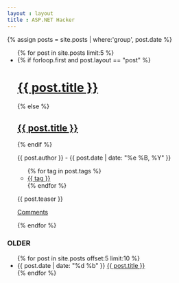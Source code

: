 ```yaml
---
layout : layout
title : ASP.NET Hacker
---
```


{% assign posts = site.posts | where:'group', post.date %}

<ul class="posts">
{% for post in site.posts limit:5 %}
<li>
<div class="idea">
{% if forloop.first and post.layout == "post" %}
<h1><a href="{{ post.url }}">{{ post.title }}</a></h1>
{% else %}
<h2><a class="postlink" href="{{ post.url }}">{{ post.title }}</a></h2>
{% endif %}
<p class="postdate">{{ post.author }} - {{ post.date | date: "%e %B, %Y"  }}</p>
<ul class="postdate">
{% for tag in post.tags %}
<li><a href="#">{{ tag }}</a></li>
{% endfor %}
</ul>
				
<p>{{ post.teaser }}</p>
<p><a href="{{ post.url}}#disqus_thread">Comments</a></p>
</div>
</li>
{% endfor %}
</ul>

<h3>OLDER</h3>
<ul class="postArchive">
{% for post in site.posts offset:5 limit:10 %}
<li>
<span class="olderpostdate"> {{ post.date | date: "%d %b"  }} </span> <a class="postlink" href="{{ post.url }}">{{ post.title }}</a>
</li>
{% endfor %}
</ul>

<script id="dsq-count-scr" src="//aspnethacker.disqus.com/count.js" async></script>
